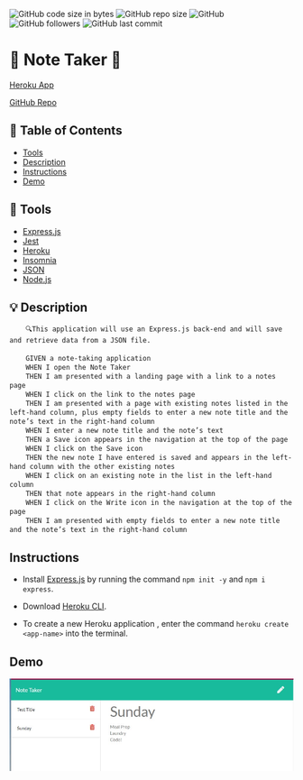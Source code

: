 ![GitHub code size in bytes](https://img.shields.io/github/languages/code-size/deannapi/note-taker)
![GitHub repo size](https://img.shields.io/github/repo-size/deannapi/note-taker)
![GitHub](https://img.shields.io/github/license/deannapi/note-taker)
![GitHub followers](https://img.shields.io/github/followers/deannapi?style=social)
![GitHub last commit](https://img.shields.io/github/last-commit/deannapi/note-taker)

# :memo: Note Taker :memo:

[Heroku App](https://deanna-note-taker.herokuapp.com/)

[GitHub Repo](https://deannapi.github.io/note-taker/)

## :bookmark: Table of Contents
* [Tools](#tools)
* [Description](#description)
* [Instructions](#instructions)
* [Demo](#demo)

## :hammer: Tools
* [Express.js](https://expressjs.com/)
* [Jest](https://jestjs.io/en/)
* [Heroku](https://devcenter.heroku.com/start)
* [Insomnia](https://support.insomnia.rest/)
* [JSON](https://www.json.org/json-en.html)
* [Node.js](https://nodejs.org/en/)

## :bulb: Description
        🔍This application will use an Express.js back-end and will save and retrieve data from a JSON file. 

        GIVEN a note-taking application
        WHEN I open the Note Taker
        THEN I am presented with a landing page with a link to a notes page
        WHEN I click on the link to the notes page
        THEN I am presented with a page with existing notes listed in the left-hand column, plus empty fields to enter a new note title and the note’s text in the right-hand column
        WHEN I enter a new note title and the note’s text
        THEN a Save icon appears in the navigation at the top of the page
        WHEN I click on the Save icon
        THEN the new note I have entered is saved and appears in the left-hand column with the other existing notes
        WHEN I click on an existing note in the list in the left-hand column
        THEN that note appears in the right-hand column
        WHEN I click on the Write icon in the navigation at the top of the page
        THEN I am presented with empty fields to enter a new note title and the note’s text in the right-hand column

## Instructions
* Install [Express.js](https://expressjs.com/) by running the command `npm init -y` and `npm i express`. 

* Download [Heroku CLI](https://devcenter.heroku.com/articles/heroku-cli).
* To create a new Heroku application , enter the command `heroku create <app-name>` into the terminal.



## Demo

![note-taker](note-taker.jpg)